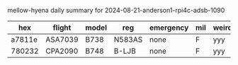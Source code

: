 mellow-hyena daily summary for 2024-08-21-anderson1-rpi4c-adsb-1090

|hex|flight|model|reg|emergency|mil|weirdo|
|--|--|--|--|--|--|--|
|a7811e|ASA7039|B738|N583AS|none|F|yyy|
|780232|CPA2090|B748|B-LJB|none|F|yyy|
